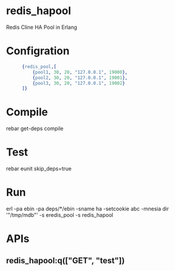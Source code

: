 # redis_hapool
Redis Cline HA Pool in Erlang

# Configration
```Erlang
      {redis_pool,[
          {pool1, 30, 20, "127.0.0.1", 19000},
          {pool2, 30, 20, "127.0.0.1", 19001},
          {pool3, 30, 20, "127.0.0.1", 19002}
      ]}
```

# Compile
rebar get-deps compile

# Test
rebar eunit skip_deps=true

# Run
erl -pa ebin -pa deps/*/ebin -sname ha -setcookie abc -mnesia dir '"/tmp/mdb"' -s eredis_pool -s redis_hapool

# APIs

## redis_hapool:q(["GET", "test"])
